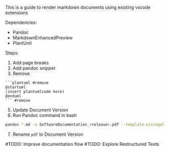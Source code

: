 This is a guide to render markdown documents using existing vscode extensions

Dependencies:
* Pandoc
* MarkdownEnhancedPreview
* PlantUml

Steps:
1. Add page breaks
2. Add pandoc snippet
4. Remove 
```shell
```plantuml #remove
@startuml
(insert plantumlcode here)
@enduml
``` #remove
```
5. Update Document Version
6. Run Pandoc command in bash
```bash
pandoc *.md -o SoftwareDocumentation_<release>.pdf --template.eisvogel --pdf-engine=xelatex
```
7. Rename `pdf` to Document Version

#TODO: Improve documentation flow
#TODO: Explore Restructured Texts